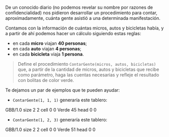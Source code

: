 De un conocido diario (no podemos revelar su nombre por razones de confidencialidad) nos pidieron desarrollar un procedimiento para contar, aproximadamente, cuánta gente asistió a una determinada manifestación.

Contamos con la información de cuántas micros, autos y bicicletas había, y a partir de ahí podemos hacer un cálculo siguiendo estas reglas:

* en cada **micro** viajan **40 personas**;
* en cada **auto** viajan **4 personas**;
* en cada **bicicleta** viaja **1 persona**.

> Define el procedimiento `ContarGente(micros, autos, bicicletas)` que, a partir de la cantidad de micros, autos y bicicletas que recibe como parámetro, haga las cuentas necesarias y refleje el resultado con bolitas de color verde.

Te dejamos un par de ejemplos que te pueden ayudar:

* `ContarGente(1, 1, 1)` generaría este tablero:

<gs-board> 
  GBB/1.0 
  size 2 2 
  cell 0 0 Verde 45 
  head 0 0     
</gs-board>

* `ContarGente(1, 2, 3)` generaría este tablero:

<gs-board> 
  GBB/1.0 
  size 2 2 
  cell 0 0 Verde 51 
  head 0 0     
</gs-board>

